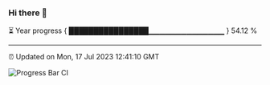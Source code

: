 ### Hi there 👋

⏳ Year progress { ████████████████▁▁▁▁▁▁▁▁▁▁▁▁▁▁ } 54.12 %

---

⏰ Updated on Mon, 17 Jul 2023 12:41:10 GMT

![Progress Bar CI](https://github.com/ZhaoGui/ZhaoGui/workflows/Progress%20Bar%20CI/badge.svg)
